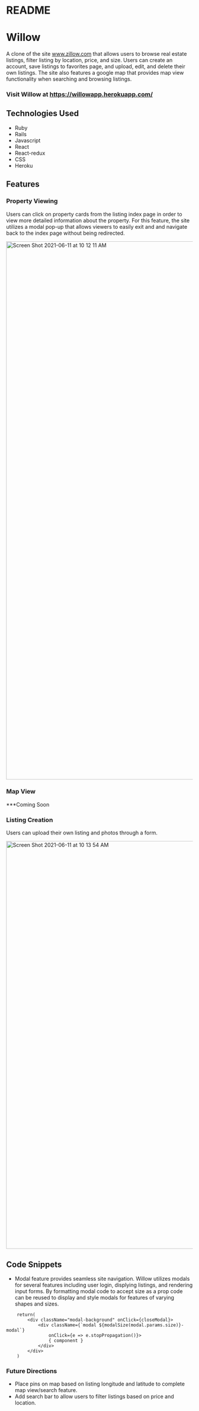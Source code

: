 # README

# Willow
A clone of the site www.zillow.com that allows users to browse real estate listings, filter listing by location, price, and size. Users can create an account, save listings to favorites page, and upload, edit, and delete their own listings. The site also features a google map that provides map view functionality when searching and browsing listings. 

### Visit Willow at https://willowapp.herokuapp.com/

## Technologies Used
- Ruby
- Rails
- Javascript
- React
- React-redux
- CSS
- Heroku

## Features
### Property Viewing
Users can click on property cards from the listing index page in order to view more detailed information about the property. For this feature, the site utilizes a modal pop-up that allows viewers to easily exit and and navigate back to the index page without being redirected. 

<img width="1453" alt="Screen Shot 2021-06-11 at 10 12 11 AM" src="https://user-images.githubusercontent.com/76131255/121725001-88e02800-ca9d-11eb-8797-dd76ccc3b366.png">

### Map View
***Coming Soon

### Listing Creation 
Users can upload their own listing and photos through a form. 

<img width="1101" alt="Screen Shot 2021-06-11 at 10 13 54 AM" src="https://user-images.githubusercontent.com/76131255/121725260-df4d6680-ca9d-11eb-9937-e5450d0499db.png">

## Code Snippets
- Modal feature provides seamless site navigation. Willow utilizes modals for several features including user login, displying listings, and rendering input forms. By formatting modal code to accept size as a prop code can be reused to display and style modals for features of varying shapes and sizes. 

```
    return(
        <div className="modal-background" onClick={closeModal}>
            <div className={`modal ${modalSize(modal.params.size)}-modal`} 
                onClick={e => e.stopPropagation()}>
                { component }
            </div>
        </div>
    )
 ```

### Future Directions 
- Place pins on map based on listing longitude and latitude to complete map view/search feature.
- Add search bar to allow users to filter listings based on price and location.
